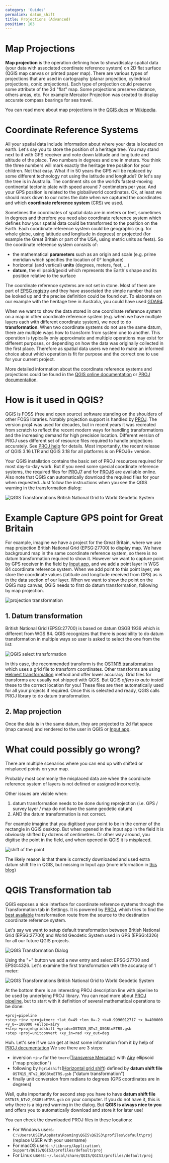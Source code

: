 ```yaml
---
category: 'Guides'
permalink: datum_shift
title: Projections (Advanced) 
position: 103
---
```


# Map Projections

**Map projection** is the operation defining how to show/display spatial data (your data with associated coordinate reference system) on
2D flat surface (QGIS map canvas or printed paper map).
There are various types of projections that are used in cartography (planar projection, cylindrical projections, conic projections).
Each type of projection could preserve some attribute of the 2d "flat" map. Some projections preserve distance,
others areas, etc. For example Mercator Projection was created to display accurate compass bearings for sea travel.

You can read more about map projections in the [QGIS docs](https://docs.qgis.org/testing/en/docs/gentle_gis_introduction/coordinate_reference_systems.html#map-projection-in-detail)
or [Wikipedia](https://en.wikipedia.org/wiki/Map_projection).

# Coordinate Reference Systems

All your spatial data include information about where your data is located on earth. Let's say you to store the position
of a heritage tree. You may stand next to it with GPS receiver and note down latitude and longitude and altitude of the
place. Two numbers in degrees and one in meters. You think the three numbers will mark exactly the heritage
tree position for your children. Not that easy. What if in 50 years the GPS will be replaced by some different technology
not using the latitude and longitude? Or let's say the tree is in Australia. The continent sits on the world’s
fastest-moving continental tectonic plate with speed around 7 centimeters per year. And your GPS position is related to the
global/world coordinates. Ok, at least we should mark down to our notes the date when we captured the coordinates and
which **coordinate reference system** (CRS) we used.

Sometimes the coordinates of spatial data are in meters or feet, sometimes in degrees and therefore you need also coordinate reference system which
defines how your spatial data could be transformed to the position on the Earth. Each coordinate reference system could be
geographic (e.g. for whole globe, using latitude and longitude in degrees) or projected
(for example the Great Britain or part of the USA, using metric units as feets). So the coordinate reference system consists of:

 - the mathematical **parameters** such as an origin and scale (e.g. prime meridian which specifies the location of 0° longitude)
 - horizontal (and vertical) **units** (degrees, meters, feet, ...)
 - **datum**, the ellipsoid/geoid which represents the Earth's shape and its position relative to the surface

The coordinate reference systems are not set in stone. Most of them are part of [EPSG registry](https://en.wikipedia.org/wiki/EPSG_Geodetic_Parameter_Dataset)
and they have associated the simple number that can be looked up and the precise definition could be found out.
To elaborate on our example with the heritage tree in Australia, you could have used [GDA94](https://en.wikipedia.org/wiki/Geocentric_Datum_of_Australia_1994).

When we want to show the data stored in one coordinate reference system on a map in other coordinate reference system (e.g. when
we have multiple layers each with different coordinate system), we need to do **transformation**. When two
coordinate systems do not use the same datum, there are multiple ways how to transform from system one to another.
This operation is typically only approximate and multiple operations may exist for different purposes,
or depending on how the data was originally collected in the first place. Therefore as spatial data users we need to
make an informed choice about which operation is fit for purpose and the correct one to use for your current project.

More detailed information about the coordinate reference systems and projections could be found
in the [QGIS online documentation](https://docs.qgis.org/testing/en/docs/gentle_gis_introduction/coordinate_reference_systems.html)
or [PROJ documentation](https://proj.org/operations/index.html).

# How is it used in QGIS?

QGIS is FOSS (free and open source) software standing on the shoulders of other FOSS libraries. Notably projection support
is handled by [PROJ](https://proj.org). The version proj4 was used for decades, but in recent years it was recreated
from scratch to reflect the recent modern ways for handling transformations and the increasing demand for
high precision location. Different version of PROJ uses different set of resource files required to handle projections
accurately. See [PROJ help](https://proj.org/resource_files.html) for details.
Most importantly, the recent release of QGIS 3.16 LTR and QGIS 3.18 for all platforms is on PROJ6+ version.

Your QGIS installation contains the basic set of PROJ resources required for most day-to-day work. But if you
need some special coordinate reference systems, the required files for [PROJ7](https://github.com/OSGeo/PROJ-data) and for
[PROJ6](https://github.com/OSGeo/proj-datumgrid) are available online. Also note that QGIS can automatically download the
required files for your when requested. Just follow the instructions when you see the QGIS warning in the transformation
dialog:

![QGIS Transformations British National Grid to World Geodetic System](../images/QGIS_Transformations2.png)

# Example Capture GPS point for Great Britain  

For example, imagine we have a project for the Great Britain, where we use map projection British National Grid (EPSG:27700) to display map. We have background
map in the same coordinate reference system, so there is no datum transformation required to show it. However we want
to capture point by GPS receiver in the field by [Input app](https://inputapp.io), and we add a point layer in WGS 84
coordinate reference system. When we add point to this point layer, we store the coordinate values (latitude and longitude received from
GPS) as is in the data section of our layer. When we want to show the point on the QGIS map canvas, QGIS needs to first do
datum transformation, following by map projection.

![projection transformation](../images/projection_transformation.png)

## 1. Datum transformation

British National Grid (EPSG:27700) is based on datum OSGB 1936 which is different from WGS 84.
QGIS recognizes that there is possibility to do datum transformation in multiple ways
so user is asked to select the one from the list:

![QGIS select transformation](../images/transformations_qgis.png)

In this case, the recommended transform is the
[OSTN15 transformation](https://www.ordnancesurvey.co.uk/business-government/tools-support/os-net/for-developers)
which uses a grid file to transform coordinates.
Other transforms are using [Helmert transformation](https://en.wikipedia.org/wiki/Helmert_transformation) method and offer
lower accuracy. Grid files for transforms are usually not shipped with QGIS.
But QGIS *offers to auto install* these to the correct location for you! These files are then automatically used for all your projects if required. Once this is selected and ready, QGIS calls
PROJ library to do datum transformation.

## 2. Map projection

Once the data is in the same datum, they are projected to 2d flat space (map canvas) and rendered to the user in QGIS or [Input app](https://inputapp.io).

# What could possibly go wrong?

There are multiple scenarios where you can end up with shifted or misplaced points on your map.

Probably most commonly the misplaced data are when the coordinate reference system of layers is not defined or
assigned incorrectly.

Other issues are visible when:
1. datum transformation needs to be done during reprojection (i.e. GPS / survey layer / map do not have the
same geodetic datum)
2. AND the datum transformation is not correct.

For example imagine that you digitised your point to be in the corner of the rectangle in QGIS desktop. But when opened
in the Input app in the field it is obviously shifted by dozens of centimetres. Or other way around, you digitise the
point in the field, and when opened in QGIS it is misplaced.

![shift of the point](/images/digitizing_shift.png)

The likely reason is that there is correctly downloaded and used extra datum shift file in QGIS, but missing in
Input app (more information in [this blog](https://lutraconsulting.co.uk/blog/2021/04/22/projections-field/))

# QGIS Transformation tab

QGIS exposes a nice interface for coordinate reference systems through the Transformation tab in Settings.
It is powered by [PROJ](https://proj.org/index.html), which tries to find the [best available](https://proj.org/operations/operations_computation.html)
transformation route from the source to the destination coordinate reference system.

Let's say we want to setup default transformation between British National Grid (EPSG:27700) and
World Geodetic System used in GPS (EPSG:4326) for all our future QGIS projects.

![QGIS Transformation Dialog](/images/QGIS_Transformations_Dialog.png)

Using the "+" button we add a new entry and select EPSG:27700 and EPSG:4326.
Let's examine the first transformation with the accuracy of 1 meter:

![QGIS Transformations British National Grid to World Geodetic System](/images/QGIS_Transformations2.png)

At the bottom there is an interesting PROJ description line with pipeline to be used by underlying PROJ library.
You can read more about [PROJ pipeline](https://proj.org/operations/pipeline.html), but to start with
it definition of several mathematical operations to be done:

```
+proj=pipeline
+step +inv +proj=tmerc +lat_0=49 +lon_0=-2 +k=0.9996012717 +x_0=400000 +y_0=-100000 +ellps=airy
+step +proj=hgridshift +grids=OSTN15_NTv2_OSGBtoETRS.gsb
+step +proj=unitconvert +xy_in=rad +xy_out=deg
```

Huh. Let's see if we can get at least some information from it by help of [PROJ documentation](https://proj.org/)
We see there are 3 steps:
- inversion `+inv` for the `tmerc`([Transverse Mercator](https://proj.org/operations/projections/tmerc.html)) with [Airy](https://proj.org/operations/projections/airy.html?highlight=airy) ellipsoid ("map projection")
- following by `hgridshift`([Horizontal grid shift](https://proj.org/operations/transformations/hgridshift.html?highlight=hgridshift)) defined by **datum shift file** `OSTN15_NTv2_OSGBtoETRS.gsb` ("datum transformation")
- finally unit conversion from radians to degrees (GPS coordinates are in degrees)

Well, quite importantly for second step you have to have **datum shift file** `OSTN15_NTv2_OSGBtoETRS.gsb` on your computer.
If you do not have it, this is why there is a big red warning in the dialog. But **QGIS is always nice to you** and offers you
to automatically download and store it for later use!

You can check the downloaded PROJ files in these locations:

- For Windows users: `C:\Users\USER\AppData\Roaming\QGIS\QGIS3\profiles\default\proj` (replace USER with your username)
- For macOS users: `~/Library/Application\ Support/QGIS/QGIS3/profiles/default/proj`
- For Linux users: `~/.local/share/QGIS/QGIS3/profiles/default/proj`
